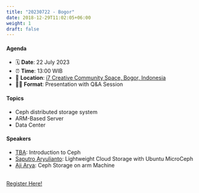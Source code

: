 ```yaml
---
title: "20230722 - Bogor"
date: 2018-12-29T11:02:05+06:00
weight: 1
draft: false
---
```

#### Agenda
- 🗓️ **Date**: 22 July 2023
- ⏰ **Time**: 13:00 WIB
- 📌 **Location**: [i7 Creative Community Space, Bogor, Indonesia](https://goo.gl/maps/jyRtqjVQuePd96wt5)
- 🧑‍💻 **Format**: Presentation with Q&A Session

#### Topics
- Ceph distributed storage system
- ARM-Based Server
- Data Center

#### Speakers
- [TBA](): Introduction to Ceph
- [Saputro Aryulianto](https://www.linkedin.com/in/aryulianto/): Lightweight Cloud Storage with Ubuntu MicroCeph
- [Aji Arya](https://www.linkedin.com/in/ajiarya/): Ceph Storage on arm Machine



<br>
<a href="#" target=_blank class="btn">Register Here!</a>
